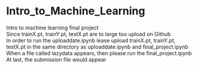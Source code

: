 # Intro_to_Machine_Learning<br />
Intro to machine learning final project <br /> 
Since trainX.pt, trainY.pt, testX.pt are to large too upload on Github <br /> 
In order to run the uploaddate.ipynb lease upload trainX.pt, trainY.pt, testX.pt in the same directory as uploaddate.ipynb and final_project.ipynb <br /> 
When a file called lazydata appears, then please run the final_project.ipynb <br /> 
At last, the submission file would appear <br /> 
